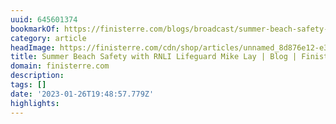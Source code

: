```yaml
---
uuid: 645601374
bookmarkOf: https://finisterre.com/blogs/broadcast/summer-beach-safety-with-mike-lay?xnpe_tifc=hFoXhkx8bDsNxu4N4uhLbjpsafeWaeiWhFW6hfp3alB8bf8cRf4gVd46EMQ-tu4vaMXp4.nXxIV84do74fodbfnJ
category: article
headImage: https://finisterre.com/cdn/shop/articles/unnamed_8d876e12-e369-4378-b003-963072933935.jpg?v=1659436667
title: Summer Beach Safety with RNLI Lifeguard Mike Lay | Blog | Finisterre
domain: finisterre.com
description: 
tags: []
date: '2023-01-26T19:48:57.779Z'
highlights: 
---
```




